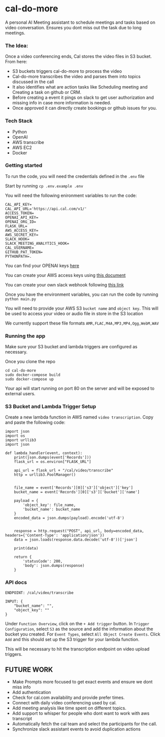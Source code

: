 # cal-do-more
A personal AI Meeting assistant to schedule meetings and tasks based on video conversation. Ensures you dont miss out the task due to long meetings.

### The Idea:

Once a video conferencing ends, Cal stores the video files in S3 bucket.
From here:
- S3 buckets triggers cal-do-more to process the video
- Cal-do-more transcribes the video and parses them into topics discussed in the call
- It also identifies what are action tasks like Scheduling meeting and Creating a task on github or CRM.
- Before creating a event it pings on slack to get user authorization and missing info in case more information is needed.
- Once approved it can directly create bookings or github issues for you.

### Tech Stack
- Python
- OpenAI
- AWS transcribe
- AWS EC2
- Docker

### Getting started 

To run the code, you will need the credentials defined in the `.env` file

Start by running `cp .env.example .env`

You will need the following enironment variables to run the code:

```
CAL_API_KEY=
CAL_API_URL='https://api.cal.com/v1/'
ACCESS_TOKEN=
OPENAI_API_KEY=
OPENAI_ORG_ID=
FLASK_URL=
AWS_ACCESS_KEY=
AWS_SECRET_KEY=
SLACK_HOOK=
SLACK_MEETING_ANALYTICS_HOOK=
CAL_USERNAME=
GITHUB_PAT_TOKEN=
PYTHONPATH=.
```

You can find your OPENAI keys [here](https://platform.openai.com/api-keys)

You can create your AWS access keys using [this document](https://docs.aws.amazon.com/IAM/latest/UserGuide/id_credentials_access-keys.html)


You can create your own slack webhook following [this link](https://api.slack.com/automation/triggers/webhook)

Once you have the environment variables, you can run the code by running `python main.py`

You will need to provide your AWS S3 `bucket name`
and `object key`. This will be used to access your video or audio file in store in the S3 location

We currently support these file formats ```AMR,FLAC,M4A,MP3,MP4,Ogg,WebM,WAV```

### Running the app

Make sure your S3 bucket and lambda triggers are configured as necessary.

Once you clone the repo
```
cd cal-do-more
sudo docker-compose build
sudo docker-compose up
```

Your api will start running on port 80 on the server and will be exposed to external users.

### S3 Bucket and Lambda Trigger Setup
Create a new lambda function in AWS named `video transcription`. Copy and paste the following code:
```
import json
import os
import urllib3
import json

def lambda_handler(event, context):
    print(json.dumps(event['Records']))
    flask_url = os.environ["FLASK_URL"]

    api_url = flask_url + "/cal/video/transcribe"
    http = urllib3.PoolManager()


    file_name = event['Records'][0]['s3']['object']['key']
    bucket_name = event['Records'][0]['s3']['bucket']['name']
  
    payload = {
        'object_key': file_name,
        'bucket_name': bucket_name
    }
    encoded_data = json.dumps(payload).encode('utf-8')

    
    response = http.request("POST", api_url, body=encoded_data, headers={'Content-Type': 'application/json'})
    data = json.loads(response.data.decode('utf-8'))['json']

    print(data)

    return {
        'statusCode': 200,
        'body': json.dumps(response)
    }
```

### API docs

```
ENDPOINT: /cal/video/transcribe

INPUT: {
    "bucket_name": "",
    "object_key": ""
}
```

Under `Function Overview`, click on the `+ Add trigger` button. 
In `Trigger Configuration`, select `S3` as the source and add the information about the bucket you created. For `Event Types`, select `All Object Create Events`. Click `Add` and this should set up the S3 trigger for your lambda function. 

This will be necessary to hit the transcription endpoint on video upload triggers.

## FUTURE WORK
- Make Prompts more focused to get exact events and ensure we dont miss info
- Add authentication
- Check for cal.com availability and provide prefer times.
- Connect with daily video conferencing used by cal.
- Add meeting analysis like time spent on different topics.
- Add support to whisper for people who dont want to work with aws transcript
- Automatically fetch the cal team and select the participants for the call.
- Synchronize slack assistant events to avoid duplication actions
